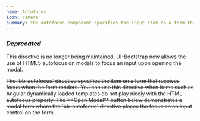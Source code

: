 ```yaml
---
name: Autofocus
icon: camera
summary: The autofocus component specifies the input item on a form that should get focus when the form loads.
---
```


### *Deprecated* ###

This directive is no longer being maintained. UI-Bootstrap now allows the use of HTML5 autofocus on modals to focus an input upon opening the modal.

<s>
The `bb-autofocus` directive specifies the item on a form that receives focus when the form renders. You can use this directive when items such as Angular dynamically loaded templates do not play nicely with the HTML autofocus property.
The **Open Modal** button below demonstrates a modal form where the `bb-autofocus` directive places the focus on an input control on the form.
</s>
